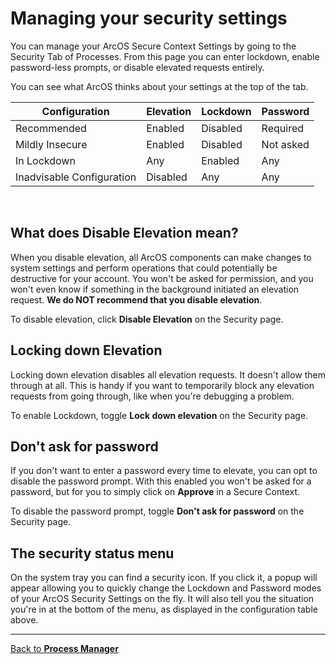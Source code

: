 # Managing your security settings

You can manage your ArcOS Secure Context Settings by going to the Security Tab of Processes. From this page you can enter lockdown, enable password-less prompts, or disable elevated requests entirely.

You can see what ArcOS thinks about your settings at the top of the tab.

| Configuration             | Elevation | Lockdown | Password  |
| ------------------------- | --------- | -------- | --------- |
| Recommended               | Enabled   | Disabled | Required  |
| Mildly Insecure           | Enabled   | Disabled | Not asked |
| In Lockdown               | Any       | Enabled  | Any       |
| Inadvisable Configuration | Disabled  | Any      | Any       |

<br/>

## What does Disable Elevation mean?

When you disable elevation, all ArcOS components can make changes to system settings and perform operations that could potentially be destructive for your account. You won't be asked for permission, and you won't even know if something in the background initiated an elevation request. **We do NOT recommend that you disable elevation**.

To disable elevation, click **Disable Elevation** on the Security page.

## Locking down Elevation

Locking down elevation disables all elevation requests. It doesn't allow them through at all. This is handy if you want to temporarily block any elevation requests from going through, like when you're debugging a problem.

To enable Lockdown, toggle **Lock down elevation** on the Security page.

## Don't ask for password

If you don't want to enter a password every time to elevate, you can opt to disable the password prompt. With this enabled you won't be asked for a password, but for you to simply click on **Approve** in a Secure Context.

To disable the password prompt, toggle **Don't ask for password** on the Security page.

## The security status menu

On the system tray you can find a security icon. If you click it, a popup will appear allowing you to quickly change the Lockdown and Password modes of your ArcOS Security Settings on the fly. It will also tell you the situation you're in at the bottom of the menu, as displayed in the configuration table above.

---

[Back to **Process Manager**](@client/help/ProcessManager.md)
